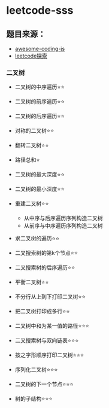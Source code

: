 # leetcode-sss

## 题目来源：
- [awesome-coding-js](http://www.conardli.top/docs/dataStructure/#%E9%93%BE%E8%A1%A8)
- [leetcode探索](https://leetcode-cn.com/explore/)

### 二叉树
* 二叉树的中序遍历⭐⭐
* 二叉树的前序遍历⭐⭐
* 二叉树的后序遍历⭐⭐

* 对称的二叉树⭐⭐
* 翻转二叉树⭐⭐
* 路径总和⭐

* 二叉树的最大深度⭐⭐
* 二叉树的最小深度⭐⭐

* 重建二叉树⭐⭐
  - 从中序与后序遍历序列构造二叉树
  - 从前序与中序遍历序列构造二叉树

* 求二叉树的遍历⭐⭐

* 二叉搜索树的第k个节点⭐⭐
* 二叉搜索树的后序遍历⭐⭐
* 平衡二叉树⭐⭐
* 不分行从上到下打印二叉树⭐⭐
* 把二叉树打印成多行⭐⭐
* 二叉树中和为某一值的路径⭐⭐⭐
* 二叉搜索树与双向链表⭐⭐⭐
* 按之字形顺序打印二叉树⭐⭐⭐
* 序列化二叉树⭐⭐⭐
* 二叉树的下一个节点⭐⭐⭐
* 树的子结构⭐⭐⭐
